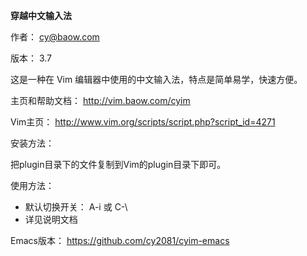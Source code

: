 **穿越中文输入法**

作者： cy@baow.com

版本： 3.7

这是一种在 Vim 编辑器中使用的中文输入法，特点是简单易学，快速方便。

主页和帮助文档： <http://vim.baow.com/cyim>

Vim主页： <http://www.vim.org/scripts/script.php?script_id=4271>

安装方法：

把plugin目录下的文件复制到Vim的plugin目录下即可。

使用方法：

-   默认切换开关： A-i 或 C-\\
-   详见说明文档

Emacs版本： <https://github.com/cy2081/cyim-emacs>
